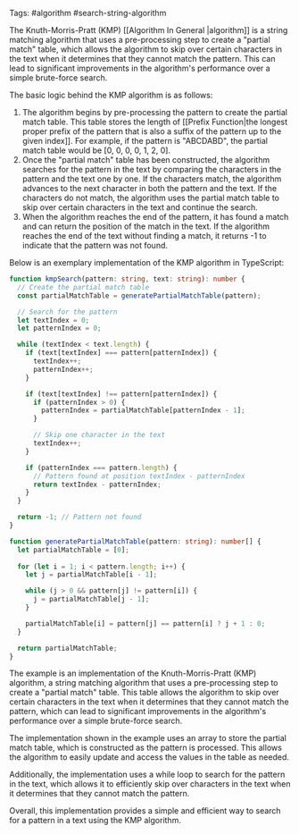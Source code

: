 Tags: #algorithm #search-string-algorithm

The Knuth-Morris-Pratt (KMP) [[Algorithm In General |algorithm]] is a string matching algorithm that uses a pre-processing step to create a "partial match" table, which allows the algorithm to skip over certain characters in the text when it determines that they cannot match the pattern. This can lead to significant improvements in the algorithm's performance over a simple brute-force search. 

The basic logic behind the KMP algorithm is as follows: 

1. The algorithm begins by pre-processing the pattern to create the partial match table. This table stores the length of [[Prefix Function|the longest proper prefix of the pattern that is also a suffix of the pattern up to the given index]]. For example, if the pattern is "ABCDABD", the partial match table would be [0, 0, 0, 0, 1, 2, 0]. 
2. Once the "partial match" table has been constructed, the algorithm searches for the pattern in the text by comparing the characters in the pattern and the text one by one. If the characters match, the algorithm advances to the next character in both the pattern and the text. If the characters do not match, the algorithm uses the partial match table to skip over certain characters in the text and continue the search. 
3. When the algorithm reaches the end of the pattern, it has found a match and can return the position of the match in the text. If the algorithm reaches the end of the text without finding a match, it returns -1 to indicate that the pattern was not found.

Below is an exemplary implementation of the KMP algorithm in TypeScript: 

``` typescript
function kmpSearch(pattern: string, text: string): number {
  // Create the partial match table
  const partialMatchTable = generatePartialMatchTable(pattern);

  // Search for the pattern
  let textIndex = 0;
  let patternIndex = 0;

  while (textIndex < text.length) {
    if (text[textIndex] === pattern[patternIndex]) {
      textIndex++;
      patternIndex++;
    }

    if (text[textIndex] !== pattern[patternIndex]) {
      if (patternIndex > 0) {
        patternIndex = partialMatchTable[patternIndex - 1];
      }

      // Skip one character in the text
      textIndex++;
    }

    if (patternIndex === pattern.length) {
      // Pattern found at position textIndex - patternIndex
      return textIndex - patternIndex;
    }
  }

  return -1; // Pattern not found
}

function generatePartialMatchTable(pattern: string): number[] {
  let partialMatchTable = [0];
  
  for (let i = 1; i < pattern.length; i++) {
    let j = partialMatchTable[i - 1];

    while (j > 0 && pattern[j] != pattern[i]) {
      j = partialMatchTable[j - 1];
    }

    partialMatchTable[i] = pattern[j] == pattern[i] ? j + 1 : 0;
  }

  return partialMatchTable;
}
```

The example is an implementation of the Knuth-Morris-Pratt (KMP) algorithm, a string matching algorithm that uses a pre-processing step to create a "partial match" table. This table allows the algorithm to skip over certain characters in the text when it determines that they cannot match the pattern, which can lead to significant improvements in the algorithm's performance over a simple brute-force search. 

The implementation shown in the example uses an array to store the partial match table, which is constructed as the pattern is processed. This allows the algorithm to easily update and access the values in the table as needed. 

Additionally, the implementation uses a while loop to search for the pattern in the text, which allows it to efficiently skip over characters in the text when it determines that they cannot match the pattern.

Overall, this implementation provides a simple and efficient way to search for a pattern in a text using the KMP algorithm.